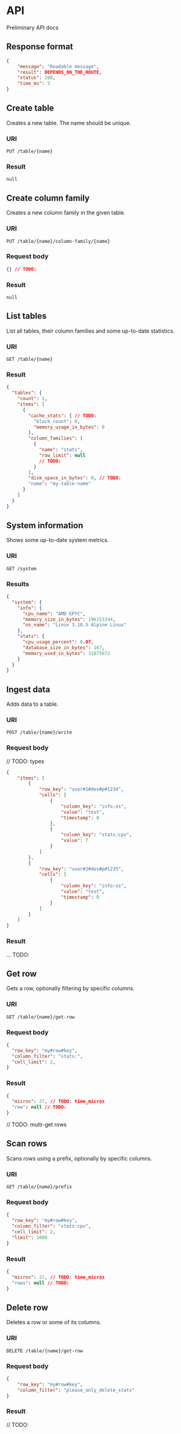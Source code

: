 # API

Preliminary API docs

## Response format

```json
{
	"message": "Readable message",
	"result": DEPENDS_ON_THE_ROUTE,
	"status": 200,
	"time_ms": 5
}
```

## Create table

Creates a new table. The name should be unique.

### URI

`PUT /table/{name}`

### Result

`null`

## Create column family

Creates a new column family in the given table.

### URI

`PUT /table/{name}/column-family/{name}`

### Request body

```json
{} // TODO:
```

### Result

`null`

## List tables

List all tables, their column families and some up-to-date statistics.

### URI

`GET /table/{name}`

### Result

```json
{
  "tables": {
    "count": 1,
    "items": [
      {
        "cache_stats": { // TODO:
          "block_count": 0,
          "memory_usage_in_bytes": 0
        },
        "column_families": [
          {
            "name": "stats",
            "row_limit": null
            // TODO:
          }
        ],
        "disk_space_in_bytes": 0, // TODO:
        "name": "my-table-name"
      }
    ]
  }
}
```

## System information

Shows some up-to-date system metrics.

### URI

`GET /system`

### Results

```json
{
  "system": {
    "info": {
      "cpu_name": "AMD EPYC",
      "memory_size_in_bytes": 196153344,
      "os_name": "Linux 3.18.5 Alpine Linux"
    },
    "stats": {
      "cpu_usage_percent": 0.07,
      "database_size_in_bytes": 167,
      "memory_used_in_bytes": 31875072
    }
  }
}
```

## Ingest data

Adds data to a table.

### URI

`POST /table/{name}/write`

### Request body

// TODO: types

```json
{
	"items": [
		{
			"row_key": "user#1#dev#p#1234",
			"cells": [
				{
					"column_key": "info:os",
					"value": "test",
					"timestamp": 0
				},
				{
					"column_key": "stats:cpu",
					"value": 7
				}
			]
		},
		{
			"row_key": "user#2#dev#p#1235",
			"cells": [
				{
					"column_key": "info:os",
					"value": "test",
					"timestamp": 0
				}
			]
		}
	]
}
```

### Result

... TODO:

## Get row

Gets a row, optionally filtering by specific columns.

### URI

`GET /table/{name}/get-row`

### Request body

```json
{
  "row_key": "my#row#key",
  "column_filter": "stats:",
  "cell_limit": 2,
}
```

### Result

```json
{
  "micros": 27, // TODO: time_micros
  "row": null // TODO:
}
```

// TODO: multi-get rows

## Scan rows

Scans rows using a prefix, optionally by specific columns.

### URI

`GET /table/{name}/prefix`

### Request body

```json
{
  "row_key": "my#row#key",
  "column_filter": "stats:cpu",
  "cell_limit": 2,
  "limit": 1000
}
```

### Result

```json
{
  "micros": 27, // TODO: time_micros
  "rows": null // TODO:
}
```

## Delete row

Deletes a row or some of its columns.

### URI

`DELETE /table/{name}/get-row`

### Request body

```json
{
	"row_key": "my#row#key",
	"column_filter": "please_only_delete_stats"
}
```

### Result

// TODO:
